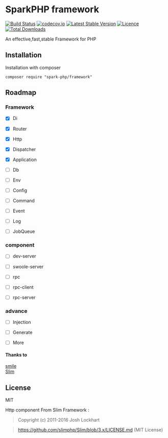 # SparkPHP framework

[![Build Status](https://travis-ci.org/spark-php/framework.svg?branch=master)](https://travis-ci.org/spark-php/framework)
[![codecov.io](http://codecov.io/github/spark-php/framework/coverage.svg?branch=master)](http://codecov.io/github/spark-php/framework?branch=master)
[![Latest Stable Version](https://poser.pugx.org/spark-php/framework/v/stable.svg)](https://packagist.org/packages/spark-php/framework)
[![Licence](https://poser.pugx.org/spark-php/framework/license.svg)](https://packagist.org/packages/spark-php/framework)
[![Total Downloads](https://poser.pugx.org/spark-php/framework/downloads.svg)](https://packagist.org/packages/spark-php/framework)


An effective,fast,stable Framework for PHP

## Installation

Installation with composer

```shell
composer require "spark-php/framework"
```



## Roadmap

### Framework

- [x] Di 
- [x] Router
- [x] Http
- [x] Dispatcher
- [x] Application
- [ ] Db
- [ ] Env
- [ ] Config
- [ ] Command
- [ ] Event
- [ ] Log
- [ ] JobQueue


### component

- [ ] dev-server
- [ ] swoole-server
- [ ] rpc
- [ ] rpc-client
- [ ] rpc-server

 
### advance

- [ ] Injection
- [ ] Generate
- [ ] More




#### Thanks to
[smile](https://github.com/vimac/smile-framework)   
[Slim](https://slimframework.com)


## License
MIT

Http component From Slim Framework :

> Copyright (c) 2011-2016 Josh Lockhart

> https://github.com/slimphp/Slim/blob/3.x/LICENSE.md (MIT License)
